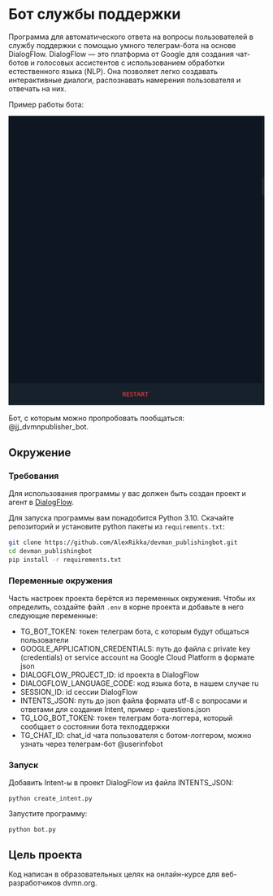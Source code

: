 # Бот службы поддержки
Программа для автоматического ответа на вопросы пользователей в службу поддержки с помощью умного телеграм-бота на основе DialogFlow. DialogFlow — это платформа от Google для создания чат-ботов и голосовых ассистентов с использованием обработки естественного языка (NLP). Она позволяет легко создавать интерактивные диалоги, распознавать намерения пользователя и отвечать на них.

Пример работы бота:

![](demo_tg_bot.gif)

Бот, с которым можно пропробовать пообщаться: @jj_dvmnpublisher_bot.


## Окружение

### Требования
Для использования программы у вас должен быть создан проект и агент в [DialogFlow](https://dialogflow.cloud.google.com/#/getStarted).

Для запуска программы вам понадобится Python 3.10. Скачайте репозиторий и установите python пакеты из `requirements.txt`:
```bash
git clone https://github.com/AlexRikka/devman_publishingbot.git
cd devman_publishingbot
pip install -r requirements.txt
```

### Переменные окружения
Часть настроек проекта берётся из переменных окружения. Чтобы их определить, создайте файл `.env` в корне проекта и добавьте в него следующие переменные:
- TG_BOT_TOKEN: токен телеграм бота, с которым будут общаться пользователи
- GOOGLE_APPLICATION_CREDENTIALS: путь до файла с private key (credentials) от service account на Google Cloud Platform в формате json
- DIALOGFLOW_PROJECT_ID: id проекта в DialogFlow
- DIALOGFLOW_LANGUAGE_CODE: код языка бота, в нашем случае ru
- SESSION_ID: id сессии DialogFlow
- INTENTS_JSON: путь до json файла формата utf-8 с вопросами и ответами для создания Intent, пример - questions.json
- TG_LOG_BOT_TOKEN: токен телеграм бота-логгера, который сообщает о состоянии бота техподдержки
- TG_CHAT_ID: chat_id чата пользователя с ботом-логгером, можно узнать через телеграм-бот @userinfobot

### Запуск
Добавить Intent-ы в проект DialogFlow из файла INTENTS_JSON:
```
python create_intent.py
```

Запустите программу:
```
python bot.py
```


## Цель проекта
Код написан в образовательных целях на онлайн-курсе для веб-разработчиков dvmn.org.
